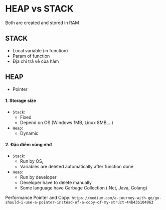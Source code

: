 # HEAP vs STACK

Both are created and stored in RAM
## STACK
- Local variable (in function)
- Param of function
- Địa chỉ trả về của hàm
## HEAP
- Pointer

#### 1. Storage size
- `Stack`: 
    - Fixed
    - Depend on OS (Windows 1MB, Linux 8MB,...)
- `Heap`: 
    - Dynamic

#### 2. Đặc điểm vùng nhớ
- `Stack`: 
    - Run by OS, 
    - Variables are deleted automatically after function done
- `Heap`: 
    - Run by developer
    - Developer have to delete manually
    - Some language have Garbage Collection (.Net, Java, Golang)


Performance Pointer and Copy: `https://medium.com/a-journey-with-go/go-should-i-use-a-pointer-instead-of-a-copy-of-my-struct-44b43b104963`